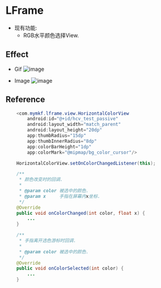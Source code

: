 # LFrame
* 现有功能:<br/>
  * RGB水平颜色选择View.

## Effect
  * Gif
  ![image](https://github.com/mmmmymkf/LFrame/screenshot/ColorView.gif)

  * Image
  ![image](https://github.com/mmmmymkf/LFrame/screenshot/ColorView.jpg)

## Reference

```Java
    <com.mymkf.lframe.view.HorizontalColorView
        android:id="@+id/hcv_test_passive"
        android:layout_width="match_parent"
        android:layout_height="20dp"
        app:thumbRadius="15dp"
        app:thumbInnerRadius="8dp"
        app:colorBarHeight="1dp"
        app:colorMark="@mipmap/bg_color_cursor"/>
```

```Java
    HorizontalColorView.setOnColorChangedListener(this);

    /**
     * 颜色改变时的回调.
     *
     * @param color 被选中的颜色.
     * @param x     手指在屏幕内x坐标.
     */
    @Override
    public void onColorChanged(int color, float x) {
        ...
    }

    /**
     * 手指离开选色游标时回调.
     *
     * @param color 被选中的颜色.
     */
    @Override
    public void onColorSelected(int color) {
        ...
    }
```
